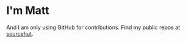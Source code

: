 # I'm Matt
And I am only using GitHub for contributions. Find my public repos at [sourcehut](https://git.sr.ht/~murr/).
